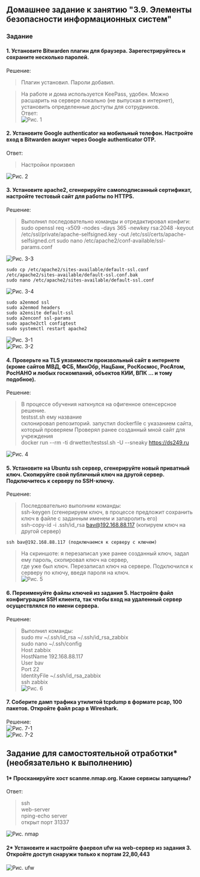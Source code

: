 ## Домашнее задание к занятию "3.9. Элементы безопасности информационных систем"  

### Задание  
#### 1. Установите Bitwarden плагин для браузера. Зарегестрируйтесь и сохраните несколько паролей.  

Решение:  
>Плагин установил. Пароли добавил.  

>На работе и дома используется KeePass, удобен. Можно расшарить на сервере локально (не выпуская в интернет), установить определенные доступы для сотрудников.  
Ответ:  
![Рис. 1](https://github.com/sasha047/devops-netology/blob/main/dz3-9/img/1.png)  

#### 2. Установите Google authenticator на мобильный телефон. Настройте вход в Bitwarden акаунт через Google authenticator OTP.  

Ответ:  
>Настройки произвел  

![Рис. 2](https://github.com/sasha047/devops-netology/blob/main/dz3-9/img/2.png)  

#### 3. Установите apache2, сгенерируйте самоподписанный сертификат, настройте тестовый сайт для работы по HTTPS.  

Решение:  
>Выполнил последовательно команды и отредактировал конфиги:  
	sudo openssl req -x509 -nodes -days 365 -newkey rsa:2048 -keyout /etc/ssl/private/apache-selfsigned.key -out /etc/ssl/certs/apache-selfsigned.crt
	sudo nano /etc/apache2/conf-available/ssl-params.conf  

![Рис. 3-3](https://github.com/sasha047/devops-netology/blob/main/dz3-9/img/3-3.png)  

	sudo cp /etc/apache2/sites-available/default-ssl.conf /etc/apache2/sites-available/default-ssl.conf.bak  
	sudo nano /etc/apache2/sites-available/default-ssl.conf  
![Рис. 3-4](https://github.com/sasha047/devops-netology/blob/main/dz3-9/img/3-4.png)  

	sudo a2enmod ssl  
	sudo a2enmod headers  
	sudo a2ensite default-ssl  
	sudo a2enconf ssl-params  
	sudo apache2ctl configtest  
	sudo systemctl restart apache2  

![Рис. 3-1](https://github.com/sasha047/devops-netology/blob/main/dz3-9/img/3-1.png)  
![Рис. 3-2](https://github.com/sasha047/devops-netology/blob/main/dz3-9/img/3-2.png)  

#### 4. Проверьте на TLS уязвимости произвольный сайт в интернете (кроме сайтов МВД, ФСБ, МинОбр, НацБанк, РосКосмос, РосАтом, РосНАНО и любых госкомпаний, объектов КИИ, ВПК ... и тому подобное).  
Решение:
>В процессе обучения наткнулся на офигенное опенсерсное решение.  
	testsst.sh ему название  
>склонировал репозиторий. запустил dockerfile с указанием сайта, который проверяем 
>Проверял ранее созданный мной сайт для учреждения  
	 docker run --rm -ti  drwetter/testssl.sh -U --sneaky https://ds249.ru

![Рис. 4](https://github.com/sasha047/devops-netology/blob/main/dz3-9/img/4.png)  

#### 5. Установите на Ubuntu ssh сервер, сгенерируйте новый приватный ключ. Скопируйте свой публичный ключ на другой сервер. Подключитесь к серверу по SSH-ключу.  

Решение:  
>Последовательно выполним команды:  
	ssh-keygen (сгенерируем ключ, в процессе предложит сохранить ключ в файле c заданным именем и запаролить его)  
	ssh-copy-id -i .ssh/id_rsa bav@192.168.88.117 (копируем ключ на другой сервер)  
	
	ssh bav@192.168.88.117 (подключаемся к серверу с ключем)  
>На скриншоте: я перезаписал уже ранее созданный ключ, задал ему пароль, скопировал ключ на сервер,  
> где уже был ключ. Перезаписал ключ на сервере. Подключился к серверу по ключу, введя пароля на ключ.  
![Рис. 5](https://github.com/sasha047/devops-netology/blob/main/dz3-9/img/5.png)  


#### 6. Переименуйте файлы ключей из задания 5. Настройте файл конфигурации SSH клиента, так чтобы вход на удаленный сервер осуществлялся по имени сервера.  

Решение:  
>Выполнил команды:  
	sudo mv ~/.ssh/id_rsa ~/.ssh/id_rsa_zabbix  
	sudo nano ~/.ssh/config  
>		Host zabbix  
>        		HostName 192.168.88.117  
>        		User bav  
>        		Port 22  
>        		IdentityFile ~/.ssh/id_rsa_zabbix  
	ssh zabbix    
![Рис. 6](https://github.com/sasha047/devops-netology/blob/main/dz3-9/img/6.png)  


#### 7. Соберите дамп трафика утилитой tcpdump в формате pcap, 100 пакетов. Откройте файл pcap в Wireshark.  
Решение:  
![Рис. 7-1](https://github.com/sasha047/devops-netology/blob/main/dz3-9/img/7-1.png)  
![Рис. 7-2](https://github.com/sasha047/devops-netology/blob/main/dz3-9/img/7-2.png)  

## Задание для самостоятельной отработки* (необязательно к выполнению)  

#### 1* Просканируйте хост scanme.nmap.org. Какие сервисы запущены?  
Ответ:  
>ssh  
>web-server  
>nping-echo server  
>открыт порт 31337  

![Рис. nmap](https://github.com/sasha047/devops-netology/blob/main/dz3-9/img/nmap.png)  

#### 2* Установите и настройте фаервол ufw на web-сервер из задания 3. Откройте доступ снаружи только к портам 22,80,443  
![Рис. ufw](https://github.com/sasha047/devops-netology/blob/main/dz3-9/img/ufw.png)  

